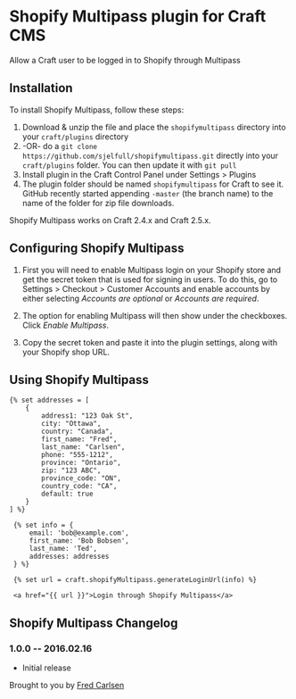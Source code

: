 # Shopify Multipass plugin for Craft CMS

Allow a Craft user to be logged in to Shopify through Multipass

## Installation

To install Shopify Multipass, follow these steps:

1. Download & unzip the file and place the `shopifymultipass` directory into your `craft/plugins` directory
2.  -OR- do a `git clone https://github.com/sjelfull/shopifymultipass.git` directly into your `craft/plugins` folder.  You can then update it with `git pull`
3. Install plugin in the Craft Control Panel under Settings > Plugins
4. The plugin folder should be named `shopifymultipass` for Craft to see it.  GitHub recently started appending `-master` (the branch name) to the name of the folder for zip file downloads.

Shopify Multipass works on Craft 2.4.x and Craft 2.5.x.


## Configuring Shopify Multipass

1. First you will need to enable Multipass login on your Shopify store and get the secret token that is used for signing in users. To do this, go to Settings > Checkout > Customer Accounts and enable accounts by either selecting *Accounts are optional* or *Accounts are required*.

2. The option for enabling Multipass will then show under the checkboxes. Click *Enable Multipass*.

3. Copy the secret token and paste it into the plugin settings, along with your Shopify shop URL.

## Using Shopify Multipass

```
{% set addresses = [
    {
        address1: "123 Oak St",
        city: "Ottawa",
        country: "Canada",
        first_name: "Fred",
        last_name: "Carlsen",
        phone: "555-1212",
        province: "Ontario",
        zip: "123 ABC",
        province_code: "ON",
        country_code: "CA",
        default: true
    }
] %}

 {% set info = {
     email: 'bob@example.com',
     first_name: 'Bob Bobsen',
     last_name: 'Ted',
     addresses: addresses
 } %}

 {% set url = craft.shopifyMultipass.generateLoginUrl(info) %}

 <a href="{{ url }}">Login through Shopify Multipass</a>
```

## Shopify Multipass Changelog

### 1.0.0 -- 2016.02.16

* Initial release

Brought to you by [Fred Carlsen](http://sjelfull.no)
